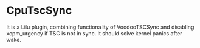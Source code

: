 # CpuTscSync
It is a Lilu plugin, combining functionality of VoodooTSCSync and disabling xcpm_urgency if TSC is not in sync. It should solve kernel panics after wake.
